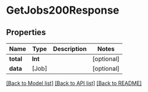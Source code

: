 # GetJobs200Response

## Properties
Name | Type | Description | Notes
------------ | ------------- | ------------- | -------------
**total** | **Int** |  | [optional] 
**data** | [Job] |  | [optional] 

[[Back to Model list]](../README.md#documentation-for-models) [[Back to API list]](../README.md#documentation-for-api-endpoints) [[Back to README]](../README.md)


